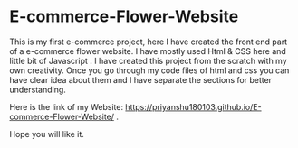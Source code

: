 # E-commerce-Flower-Website

This is my first  e-commerce project, here I have created the front end part of a e-commerce flower website. I have mostly used Html & CSS here and little bit of Javascript .
I have created this project from the scratch with my own creativity. Once you go through my code files of html and css you can have clear idea about them and 
I have separate the sections for better understanding.                                                                                                                                                                  
                                                                                                                                                                                
Here is the link of my Website: https://priyanshu180103.github.io/E-commerce-Flower-Website/  .                                                                                                                     

Hope you will like it.
